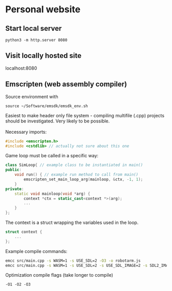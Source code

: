# Personal website

## Start local server
```
python3 -m http.server 8080
```

## Visit locally hosted site
localhost:8080

## Emscripten (web assembly compiler)
Source environment with
```
source ~/Software/emsdk/emsdk_env.sh
```
Easiest to make header only file system - compiling multifile (.cpp) projects should be investigated. Very likely to be possible.\
\
Necessary imports:
```c++
#include <emscripten.h>
#include <cstdlib> // actually not sure about this one
```
Game loop must be called in a specific way:
```c++
class SimLoop{ // example class to be instantiated in main()
public:
    void run() { // example run method to call from main()
        emscripten_set_main_loop_arg(mainloop, &ctx, -1, 1);
    }
private:
    static void mainloop(void *arg) {
        context *ctx = static_cast<context *>(arg);
        ...
    }
};
```
The context is a struct wrapping the variables used in the loop.
```c
struct context {
    ...
};
```
Example compile commands:
```sh
emcc src/main.cpp -s WASM=1 -s USE_SDL=2 -O3 -o robotarm.js
emcc src/main.cpp -s WASM=1 -s USE_SDL=2 -s USE_SDL_IMAGE=2 -s SDL2_IMAGE_FORMATS='["png"]' -s USE_SDL_TTF=2 --preload-file resources -o robotarm.js
```
Optimization compile flags (take longer to compile)
```
-O1 -O2 -O3
```
